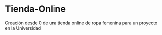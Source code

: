 # Tienda-Online
Creación desde 0 de una tienda online de ropa femenina para un proyecto en la Universidad
